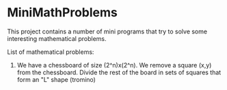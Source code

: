 # MiniMathProblems

This project contains a number of mini programs that try to solve some interesting mathematical problems.

List of mathematical problems:

1) We have a chessboard of size (2^n)x(2^n). We remove a square (x,y) from the chessboard. Divide the rest of the board in sets of squares that form an "L" shape (tromino)
